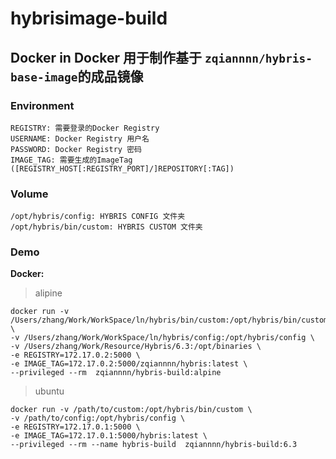 # hybrisimage-build
## Docker in Docker 用于制作基于 `zqiannnn/hybris-base-image`的成品镜像

### Environment
```
REGISTRY: 需要登录的Docker Registry
USERNAME: Docker Registry 用户名
PASSWORD: Docker Registry 密码
IMAGE_TAG: 需要生成的ImageTag ([REGISTRY_HOST[:REGISTRY_PORT]/]REPOSITORY[:TAG])
```

### Volume
```
/opt/hybris/config: HYBRIS CONFIG 文件夹
/opt/hybris/bin/custom: HYBRIS CUSTOM 文件夹
```

### Demo
**Docker:**
> alipine
```
docker run -v /Users/zhang/Work/WorkSpace/ln/hybris/bin/custom:/opt/hybris/bin/custom \
-v /Users/zhang/Work/WorkSpace/ln/hybris/config:/opt/hybris/config \
-v /Users/zhang/Work/Resource/Hybris/6.3:/opt/binaries \
-e REGISTRY=172.17.0.2:5000 \
-e IMAGE_TAG=172.17.0.2:5000/zqiannnn/hybris:latest \
--privileged --rm  zqiannnn/hybris-build:alpine
```

> ubuntu
```
docker run -v /path/to/custom:/opt/hybris/bin/custom \
-v /path/to/config:/opt/hybris/config \
-e REGISTRY=172.17.0.1:5000 \
-e IMAGE_TAG=172.17.0.1:5000/hybris:latest \
--privileged --rm --name hybris-build  zqiannnn/hybris-build:6.3
```
